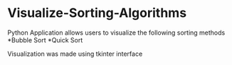 # Visualize-Sorting-Algorithms
Python Application allows users to visualize the following sorting methods
*Bubble Sort
*Quick Sort

Visualization was made using tkinter interface
